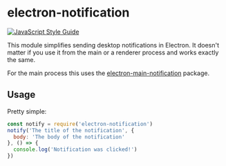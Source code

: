 # electron-notification

[![JavaScript Style Guide](https://img.shields.io/badge/code%20style-standard-brightgreen.svg)](http://standardjs.com/)

This module simplifies sending desktop notifications in Electron. It doesn't
matter if you use it from the main or a renderer process and works exactly the
same.

For the main process this uses the [electron-main-notification](https://npm.im/electron-main-notification)
package.

## Usage

Pretty simple:

```javascript
const notify = require('electron-notification')
notify('The title of the notification', {
  body: 'The body of the notification'
}, () => {
  console.log('Notification was clicked!')
})
```
